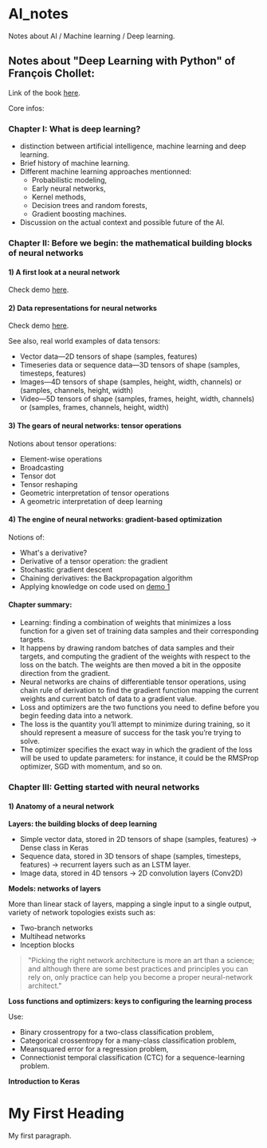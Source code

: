 # AI_notes
Notes about AI / Machine learning / Deep learning.

## Notes about "Deep Learning with Python" of François Chollet:

Link of the book [here](https://docs.google.com/viewer?a=v&pid=sites&srcid=dW10LmVkdS5wa3xzbmxwfGd4Ojc1ODc1ODY2OTZiOTUzOGQ).  

Core infos:

### Chapter I: What is deep learning?

* distinction between artificial intelligence, machine learning and deep learning.
* Brief history of machine learning.
* Different machine learning approaches mentionned:
    * Probabilistic modeling,
    * Early neural networks,
    * Kernel methods,
    * Decision trees and random forests,
    * Gradient boosting machines.
* Discussion on the actual context and possible future of the AI.

### Chapter II: Before we begin: the mathematical building blocks of neural networks

#### 1) A first look at a neural network

Check demo [here](demo_1.py).

#### 2) Data representations for neural networks

Check demo [here](demo_2.py).  

See also, real world examples of data tensors: 
* Vector data—2D tensors of shape (samples, features)
* Timeseries data or sequence data—3D tensors of shape (samples, timesteps, features)
* Images—4D tensors of shape (samples, height, width, channels) or (samples, channels, height, width)
* Video—5D tensors of shape (samples, frames, height, width, channels) or (samples, frames, channels, height, width)

#### 3) The gears of neural networks: tensor operations

Notions about tensor operations:
* Element-wise operations
* Broadcasting
* Tensor dot
* Tensor reshaping
* Geometric interpretation of tensor operations
* A geometric interpretation of deep learning

#### 4) The engine of neural networks: gradient-based optimization

Notions of:
* What's a derivative?
* Derivative of a tensor operation: the gradient
* Stochastic gradient descent
* Chaining derivatives: the Backpropagation algorithm
* Applying knowledge on code used on [demo 1](demo_1.py)

#### Chapter summary:

* Learning: finding a combination of weights that minimizes a loss function for a given set of training data samples and their corresponding targets.
* It happens by drawing random batches of data samples and their targets, and computing the gradient of the weights with respect to the loss on the batch. The weights are then moved a bit in the opposite direction from the gradient.
* Neural networks are chains of differentiable tensor operations, using chain rule of derivation to find the gradient function mapping the current weights and current batch of data to a gradient value.
* Loss and optimizers are the two functions you need to define before you begin feeding data into a network.
* The loss is the quantity you’ll attempt to minimize during training, so it should represent a measure of success for the task you’re trying to solve.
* The optimizer specifies the exact way in which the gradient of the loss will be used to update parameters: for instance, it could be the RMSProp optimizer, SGD with momentum, and so on.

### Chapter III: Getting started with neural networks

#### 1) Anatomy of a neural network

**Layers: the building blocks of deep learning**  

* Simple vector data, stored in 2D tensors of shape (samples, features) -> Dense class in Keras
* Sequence data, stored in 3D tensors of shape (samples, timesteps, features) -> recurrent layers such as an LSTM layer.
* Image data, stored in 4D tensors -> 2D convolution layers (Conv2D)

**Models: networks of layers**  

More than linear stack of layers, mapping a single input to a single output, variety of network topologies exists such as:
* Two-branch networks
* Multihead networks
* Inception blocks

> "Picking the right network architecture is more an art than a science; and although there are some best practices and principles you can rely on, only practice can help you become a proper neural-network architect."

**Loss functions and optimizers: keys to configuring the learning process**

Use:
* Binary crossentropy for a two-class classification problem,
* Categorical crossentropy for a many-class classification problem,
* Meansquared error for a regression problem,
* Connectionist temporal classification (CTC) for a sequence-learning problem.

**Introduction to Keras**

<!DOCTYPE html>
<html>
<body>

<h1>My First Heading</h1>
<p>My first paragraph.</p>

</body>
</html>
   



